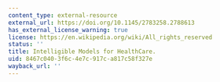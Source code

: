 ```yaml
---
content_type: external-resource
external_url: https://doi.org/10.1145/2783258.2788613
has_external_license_warning: true
license: https://en.wikipedia.org/wiki/All_rights_reserved
status: ''
title: Intelligible Models for HealthCare.
uid: 8467c040-3f6c-4e7c-917c-a817c58f327e
wayback_url: ''
---
```

